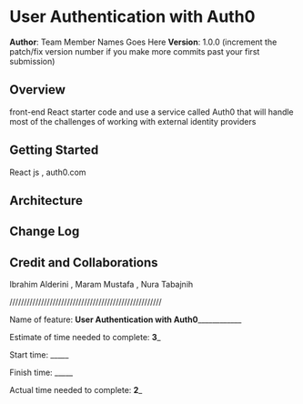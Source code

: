 # User Authentication with Auth0

**Author**: Team Member Names Goes Here
**Version**: 1.0.0 (increment the patch/fix version number if you make more commits past your first submission)

## Overview
 front-end React starter code and use a service called Auth0 that will handle most of the challenges of working with external identity providers

## Getting Started
React js , auth0.com

## Architecture
<!-- Provide a detailed description of the application design. What technologies (languages, libraries, etc) you're using, and any other relevant design information. -->

## Change Log
<!-- Use this area to document the iterative changes made to your application as each feature is successfully implemented. Use time stamps. Here's an example:

01-01-2001 4:59pm - Application now has a fully-functional express server, with a GET route for the location resource. -->

## Credit and Collaborations
Ibrahim Alderini , Maram Mustafa , Nura Tabajnih 

/////////////////////////////////////////////////////


Name of feature: __________User Authentication with Auth0______________________

Estimate of time needed to complete: __3___

Start time: _____

Finish time: _____

Actual time needed to complete: __2___